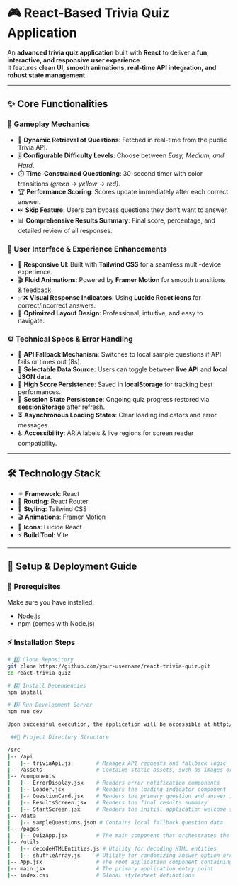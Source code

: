 # 🎮 React-Based Trivia Quiz Application

An **advanced trivia quiz application** built with **React** to deliver a **fun, interactive, and responsive user experience**.  
It features **clean UI, smooth animations, real-time API integration, and robust state management**.  

---

## ✨ Core Functionalities

### 🎲 Gameplay Mechanics
- 🔄 **Dynamic Retrieval of Questions**: Fetched in real-time from the public Trivia API.  
- 🎚️ **Configurable Difficulty Levels**: Choose between *Easy, Medium, and Hard*.  
- ⏱️ **Time-Constrained Questioning**: 30-second timer with color transitions *(green → yellow → red)*.  
- 🏆 **Performance Scoring**: Scores update immediately after each correct answer.  
- ⏭️ **Skip Feature**: Users can bypass questions they don’t want to answer.  
- 📊 **Comprehensive Results Summary**: Final score, percentage, and detailed review of all responses.  

### 🎨 User Interface & Experience Enhancements
- 📱 **Responsive UI**: Built with **Tailwind CSS** for a seamless multi-device experience.  
- 🎬 **Fluid Animations**: Powered by **Framer Motion** for smooth transitions & feedback.  
- ✅❌ **Visual Response Indicators**: Using **Lucide React icons** for correct/incorrect answers.  
- 🧭 **Optimized Layout Design**: Professional, intuitive, and easy to navigate.  

### ⚙️ Technical Specs & Error Handling
- 🔄 **API Fallback Mechanism**: Switches to local sample questions if API fails or times out (8s).  
- 🔀 **Selectable Data Source**: Users can toggle between **live API** and **local JSON data**.  
- 💾 **High Score Persistence**: Saved in **localStorage** for tracking best performances.  
- 🔁 **Session State Persistence**: Ongoing quiz progress restored via **sessionStorage** after refresh.  
- ⏳ **Asynchronous Loading States**: Clear loading indicators and error messages.  
- ♿ **Accessibility**: ARIA labels & live regions for screen reader compatibility.  

---

## 🛠️ Technology Stack
- ⚛️ **Framework**: React  
- 🧭 **Routing**: React Router  
- 🎨 **Styling**: Tailwind CSS  
- 🎬 **Animations**: Framer Motion  
- 🔔 **Icons**: Lucide React  
- ⚡ **Build Tool**: Vite  

---

## 🚀 Setup & Deployment Guide

### 📌 Prerequisites
Make sure you have installed:  
- [Node.js](https://nodejs.org/)  
- npm (comes with Node.js)  

### ⚡ Installation Steps
```bash
# 1️⃣ Clone Repository
git clone https://github.com/your-username/react-trivia-quiz.git
cd react-trivia-quiz

# 2️⃣ Install Dependencies
npm install

# 3️⃣ Run Development Server
npm run dev

Upon successful execution, the application will be accessible at http://localhost:5173 or an alternative port if the default is occupied.

 ##📂 Project Directory Structure

/src
|-- /api
|   |-- triviaApi.js        # Manages API requests and fallback logic
|-- /assets                 # Contains static assets, such as images or fonts
|-- /components
|   |-- ErrorDisplay.jsx    # Renders error notification components
|   |-- Loader.jsx          # Renders the loading indicator component
|   |-- QuestionCard.jsx    # Renders the primary question and answer interface
|   |-- ResultsScreen.jsx   # Renders the final results summary
|   |-- StartScreen.jsx     # Renders the initial application welcome screen
|-- /data
|   |-- sampleQuestions.json # Contains local fallback question data
|-- /pages
|   |-- QuizApp.jsx         # The main component that orchestrates the quiz logic
|-- /utils
|   |-- decodeHTMLEntities.js # Utility for decoding HTML entities
|   |-- shuffleArray.js     # Utility for randomizing answer option order
|-- App.jsx                 # The root application component containing routing logic
|-- main.jsx                # The primary application entry point
|-- index.css               # Global stylesheet definitions

